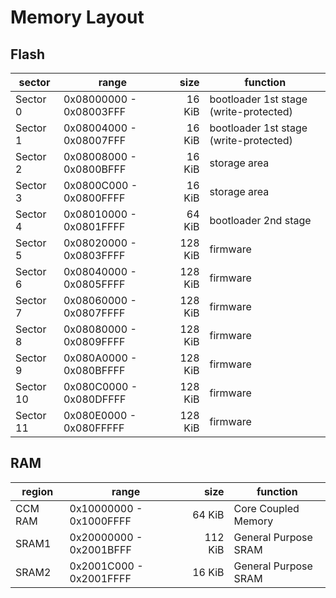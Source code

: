 # Memory Layout

## Flash

| sector    | range                   |  size   | function
|-----------|-------------------------|--------:|----------------------
| Sector  0 | 0x08000000 - 0x08003FFF |  16 KiB | bootloader 1st stage (write-protected)
| Sector  1 | 0x08004000 - 0x08007FFF |  16 KiB | bootloader 1st stage (write-protected)
| Sector  2 | 0x08008000 - 0x0800BFFF |  16 KiB | storage area
| Sector  3 | 0x0800C000 - 0x0800FFFF |  16 KiB | storage area
| Sector  4 | 0x08010000 - 0x0801FFFF |  64 KiB | bootloader 2nd stage
| Sector  5 | 0x08020000 - 0x0803FFFF | 128 KiB | firmware
| Sector  6 | 0x08040000 - 0x0805FFFF | 128 KiB | firmware
| Sector  7 | 0x08060000 - 0x0807FFFF | 128 KiB | firmware
| Sector  8 | 0x08080000 - 0x0809FFFF | 128 KiB | firmware
| Sector  9 | 0x080A0000 - 0x080BFFFF | 128 KiB | firmware
| Sector 10 | 0x080C0000 - 0x080DFFFF | 128 KiB | firmware
| Sector 11 | 0x080E0000 - 0x080FFFFF | 128 KiB | firmware

## RAM

| region  | range                   |  size   | function
|---------|-------------------------|--------:|----------------------
| CCM RAM | 0x10000000 - 0x1000FFFF |  64 KiB | Core Coupled Memory
| SRAM1   | 0x20000000 - 0x2001BFFF | 112 KiB | General Purpose SRAM
| SRAM2   | 0x2001C000 - 0x2001FFFF |  16 KiB | General Purpose SRAM
